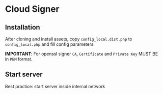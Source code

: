 # Cloud Signer

## Installation

After cloning and install assets, copy `config_local.dist.php` to `config_local.php` and fill config parameters.

**IMPORTANT**: For openssl signer `CA`, `Certificate` and `Private Key` MUST BE in `PEM` format.

## Start server

Best practice: start server inside internal network
